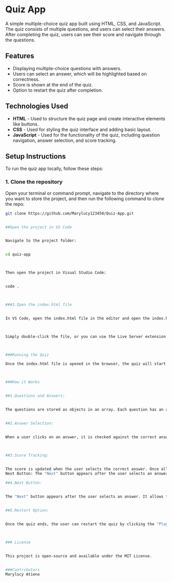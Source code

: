 # Quiz App

A simple multiple-choice quiz app built using HTML, CSS, and JavaScript. The quiz consists of multiple questions, and users can select their answers. After completing the quiz, users can see their score and navigate through the questions.

## Features
- Displaying multiple-choice questions with answers.
- Users can select an answer, which will be highlighted based on correctness.
- Score is shown at the end of the quiz.
- Option to restart the quiz after completion.

## Technologies Used
- **HTML** - Used to structure the quiz page and create interactive elements like buttons.
- **CSS** - Used for styling the quiz interface and adding basic layout.
- **JavaScript** - Used for the functionality of the quiz, including question navigation, answer selection, and score tracking.

## Setup Instructions

To run the quiz app locally, follow these steps:

### 1. Clone the repository

Open your terminal or command prompt, navigate to the directory where you want to store the project, and then run the following command to clone the repo:

```bash
git clone https://github.com/Marylucy123450/Quiz-App.git


##Open the project in VS Code


Navigate to the project folder: 


cd quiz-app



Then open the project in Visual Studio Code:


code .  



###3.Open the index.html file


In VS Code, open the index.html file in the editor and open the index.html file in your browser.



Simply double-click the file, or you can use the Live Server extension in VS Code to run it locally.



###Running the Quiz

Once the index.html file is opened in the browser, the quiz will start automatically. Click on the answers to proceed to the next question. After completing the quiz, you will see your score and have the option to restart.



###How it Works


##1.Questions and Answers:


The questions are stored as objects in an array. Each question has an associated list of answers, where one answer is marked as correct.


##2.Answer Selection:


When a user clicks on an answer, it is checked against the correct answer. If the selected answer is correct, it’s highlighted as "correct". If incorrect, it’s highlighted as "incorrect".



##3.Score Tracking:


The score is updated when the user selects the correct answer. Once all questions have been answered, the score is displayed.
Next Button: The "Next" button appears after the user selects an answer. It allows the user to move to the next question.

##4.Next Button:


The "Next" button appears after the user selects an answer. It allows the user to move to the next question.


##5.Restart Option:


Once the quiz ends, the user can restart the quiz by clicking the "Play Again" button.



### License


This project is open-source and available under the MIT License.


###Contributors
Marylucy Atieno